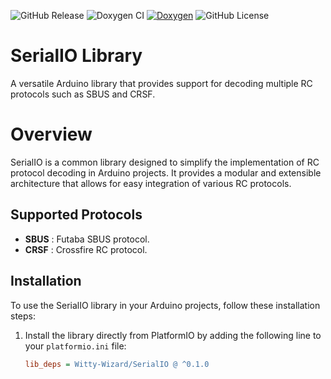 ![GitHub Release](https://img.shields.io/github/v/release/Witty-Wizard/SerialIO)
![Doxygen CI](https://github.com/Witty-Wizard/SerialIO/actions/workflows/main.yaml/badge.svg)
[![Doxygen](https://github.com/adafruit/ci-arduino/blob/master/assets/doxygen_badge.svg)](https://witty-wizard.github.io/SerialIO/)
![GitHub License](https://img.shields.io/github/license/Witty-Wizard/SerialIO)

# SerialIO Library

A versatile Arduino library that provides support for decoding multiple RC protocols such as SBUS and CRSF.

# Overview

SerialIO is a common library designed to simplify the implementation of RC protocol decoding in Arduino projects. It provides a modular and extensible architecture that allows for easy integration of various RC protocols.

## Supported Protocols

- **SBUS** : Futaba SBUS protocol.
- **CRSF** : Crossfire RC protocol.

## Installation

To use the SerialIO library in your Arduino projects, follow these installation steps:

1. Install the library directly from PlatformIO by adding the following line to your `platformio.ini` file:

   ```ini
   lib_deps = Witty-Wizard/SerialIO @ ^0.1.0
   ```

